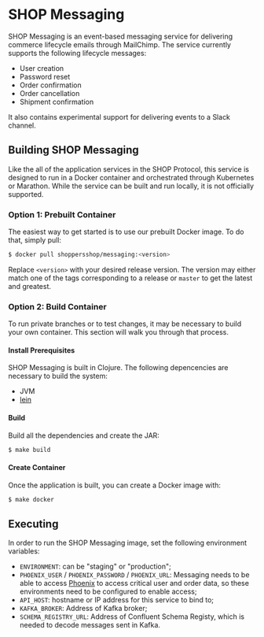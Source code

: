 # SHOP Messaging

SHOP Messaging is an event-based messaging service for delivering commerce
lifecycle emails through MailChimp. The service currently supports the
following lifecycle messages:

- User creation
- Password reset
- Order confirmation
- Order cancellation
- Shipment confirmation

It also contains experimental support for delivering events to a Slack channel.

## Building SHOP Messaging

Like the all of the application services in the SHOP Protocol, this service is
designed to run in a Docker container and orchestrated through Kubernetes or
Marathon. While the service can be built and run locally, it is not officially
supported.

### Option 1: Prebuilt Container

The easiest way to get started is to use our prebuilt Docker image. To do that,
simply pull:

```bash
$ docker pull shoppersshop/messaging:<version>
```

Replace `<version>` with your desired release version. The version may either
match one of the tags corresponding to a release or `master` to get the latest
and greatest.

### Option 2: Build Container

To run private branches or to test changes, it may be necessary to build your
own container. This section will walk you through that process.

#### Install Prerequisites

SHOP Messaging is built in Clojure. The following depencencies are necessary to
build the system:

- JVM
- [lein](http://leiningen.org)

#### Build

Build all the dependencies and create the JAR:

```bash
$ make build
```

#### Create Container

Once the application is built, you can create a Docker image with:

```bash
$ make docker
```

## Executing

In order to run the SHOP Messaging image, set the following environment
variables:

- `ENVIRONMENT`: can be "staging" or "production";
- `PHOENIX_USER` / `PHOENIX_PASSWORD` / `PHOENIX_URL`: Messaging needs to be
  able to access [Phoenix](https://github.com/ShoppersShop/phoenix) to access
  critical user and order data, so these environments need to be configured to
  enable access;
- `API_HOST`: hostname or IP address for this service to bind to;
- `KAFKA_BROKER`: Address of Kafka broker;
- `SCHEMA_REGISTRY_URL`: Address of Confluent Schema Registy, which is needed
  to decode messages sent in Kafka.


